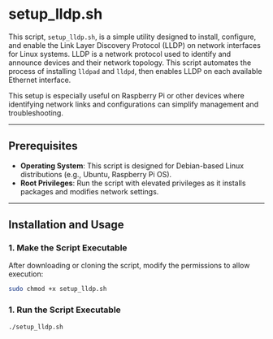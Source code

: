 # setup_lldp.sh

This script, `setup_lldp.sh`, is a simple utility designed to install, configure, and enable the Link Layer Discovery Protocol (LLDP) on network interfaces for Linux systems.  LLDP is a network protocol used to identify and announce devices and their network topology.  This script automates the process of installing `lldpad` and `lldpd`, then enables LLDP on each available Ethernet interface.  

This setup is especially useful on Raspberry Pi or other devices where identifying network links and configurations can simplify management and troubleshooting.

---

## Prerequisites

- **Operating System**: This script is designed for Debian-based Linux distributions (e.g., Ubuntu, Raspberry Pi OS).
- **Root Privileges**: Run the script with elevated privileges as it installs packages and modifies network settings.

---

## Installation and Usage

### 1. Make the Script Executable

After downloading or cloning the script, modify the permissions to allow execution:

```bash
sudo chmod +x setup_lldp.sh
```

### 1. Run the Script Executable

```bash
./setup_lldp.sh
```
